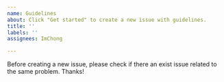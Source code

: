 ```yaml
---
name: Guidelines
about: Click "Get started" to create a new issue with guidelines.
title: ''
labels: ''
assignees: ImChong

---
```


Before creating a new issue, please check if there an exist issue related to the same problem. Thanks!
